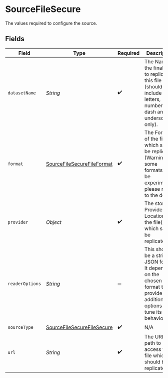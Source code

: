 # SourceFileSecure

The values required to configure the source.


## Fields

| Field                                                                                                                             | Type                                                                                                                              | Required                                                                                                                          | Description                                                                                                                       | Example                                                                                                                           |
| --------------------------------------------------------------------------------------------------------------------------------- | --------------------------------------------------------------------------------------------------------------------------------- | --------------------------------------------------------------------------------------------------------------------------------- | --------------------------------------------------------------------------------------------------------------------------------- | --------------------------------------------------------------------------------------------------------------------------------- |
| `datasetName`                                                                                                                     | *String*                                                                                                                          | :heavy_check_mark:                                                                                                                | The Name of the final table to replicate this file into (should include letters, numbers dash and underscores only).              |                                                                                                                                   |
| `format`                                                                                                                          | [SourceFileSecureFileFormat](../../models/shared/SourceFileSecureFileFormat.md)                                                   | :heavy_check_mark:                                                                                                                | The Format of the file which should be replicated (Warning: some formats may be experimental, please refer to the docs).          |                                                                                                                                   |
| `provider`                                                                                                                        | *Object*                                                                                                                          | :heavy_check_mark:                                                                                                                | The storage Provider or Location of the file(s) which should be replicated.                                                       |                                                                                                                                   |
| `readerOptions`                                                                                                                   | *String*                                                                                                                          | :heavy_minus_sign:                                                                                                                | This should be a string in JSON format. It depends on the chosen file format to provide additional options and tune its behavior. | {}                                                                                                                                |
| `sourceType`                                                                                                                      | [SourceFileSecureFileSecure](../../models/shared/SourceFileSecureFileSecure.md)                                                   | :heavy_check_mark:                                                                                                                | N/A                                                                                                                               |                                                                                                                                   |
| `url`                                                                                                                             | *String*                                                                                                                          | :heavy_check_mark:                                                                                                                | The URL path to access the file which should be replicated.                                                                       | https://storage.googleapis.com/covid19-open-data/v2/latest/epidemiology.csv                                                       |